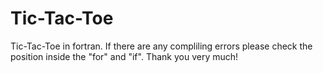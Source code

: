 Tic-Tac-Toe
===========

Tic-Tac-Toe in fortran. If there are any compliling errors please check the position inside the "for" and "if". Thank you very much!
